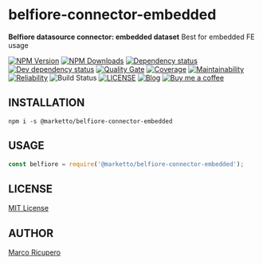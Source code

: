 # belfiore-connector-embedded
**Belfiore datasource connector: embedded dataset**
Best for embedded FE usage

[![NPM Version](https://img.shields.io/npm/v/@marketto/belfiore-connector-embedded.svg)](https://www.npmjs.com/package/@marketto/belfiore-connector-embedded)
[![NPM Downloads](https://img.shields.io/npm/dm/@marketto/belfiore-connector-embedded.svg)](https://www.npmjs.com/package/@marketto/belfiore-connector-embedded)
[![Dependency status](https://david-dm.org/Marketto/belfiore-connector-embedded.svg)](https://david-dm.org/Marketto/belfiore-connector-embedded)
[![Dev dependency status](https://david-dm.org/Marketto/belfiore-connector-embedded/dev-status.svg)](https://david-dm.org/Marketto/belfiore-connector-embedded?type=dev)
[![Quality Gate](https://sonarcloud.io/api/project_badges/measure?project=Marketto_belfiore-connector-embedded&metric=alert_status)](https://sonarcloud.io/dashboard/index/Marketto_belfiore-connector-embedded)
[![Coverage](https://sonarcloud.io/api/project_badges/measure?project=Marketto_belfiore-connector-embedded&metric=coverage)](https://sonarcloud.io/dashboard/index/Marketto_belfiore-connector-embedded)
[![Maintainability](https://sonarcloud.io/api/project_badges/measure?project=Marketto_belfiore-connector-embedded&metric=sqale_rating)](https://sonarcloud.io/dashboard/index/Marketto_belfiore-connector-embedded)
[![Reliability](https://sonarcloud.io/api/project_badges/measure?project=Marketto_belfiore-connector-embedded&metric=reliability_rating)](https://sonarcloud.io/dashboard/index/Marketto_belfiore-connector-embedded)
![Build Status](http://ci.marketto.it/buildStatus/icon?job=belfiore-connector-embedded)
[![LICENSE](https://img.shields.io/badge/licese-MIT-gold.svg)](https://github.com/Marketto/belfiore-connector-embedded/blob/master/LICENSE)
[![Blog](https://img.shields.io/badge/blog-marketto-blue.svg)](http://blog.marketto.it)
[![Buy me a coffee](https://img.shields.io/badge/Ko--fi-donate-blueviolet)](https://ko-fi.com/marketto)

## INSTALLATION
```{r, engine='bash', global_install}
npm i -s @marketto/belfiore-connector-embedded
```

## USAGE
```javascript
const belfiore = require('@marketto/belfiore-connector-embedded');

```

## LICENSE
[MIT License](LICENSE)

## AUTHOR
[Marco Ricupero](mailto:marco.ricupero@gmail.com)
